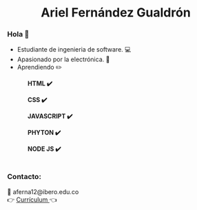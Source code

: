 <h1 align="center" color="blue" > Ariel Fernández Gualdrón </h1>

<h3>Hola 👋</h3>
<ul>
  <li>Estudiante de ingenieria de software. 💻</li>
  <li>Apasionado por la electrónica. 📡</li>
  <li>Aprendiendo ✏️<STRONG>
    <ol>HTML ✔️</ol>
    <ol>CSS ✔️</ol>
    <ol>JAVASCRIPT ✔️</ol>
    <ol>PHYTON ✔️</ol>
    <ol>NODE JS ✔️</ol> </STRONG>️️
  </li>
</ul>

<h3>Contacto:</h3>
📧 aferna12@ibero.edu.co
  <br>
👉 <a href="https://drive.google.com/file/d/1NvP32yU-jYi1prp9zJJN6USFD9wV4lyc/view?usp=sharing">Currículum </a> 👈
